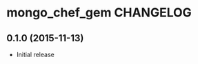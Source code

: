 mongo_chef_gem CHANGELOG
========================

0.1.0 (2015-11-13)
------------------
- Initial release
